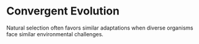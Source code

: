 # Convergent Evolution

Natural selection often favors similar adaptations when diverse organisms face similar environmental challenges.
